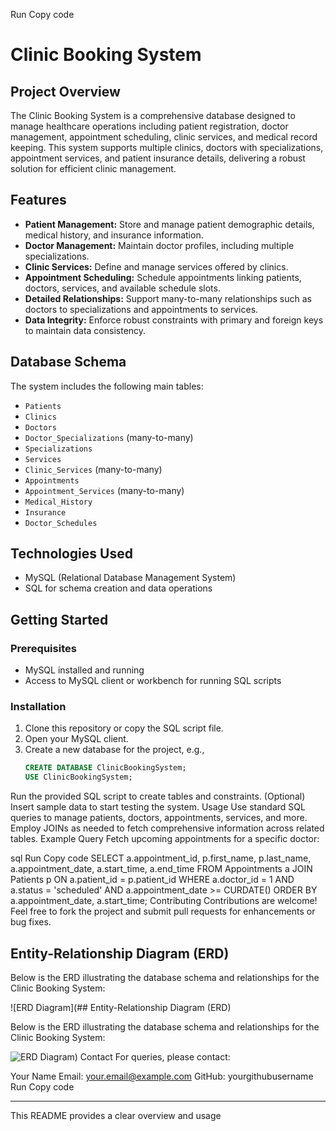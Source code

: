 Run
Copy code
# Clinic Booking System

## Project Overview

The Clinic Booking System is a comprehensive database designed to manage healthcare operations including patient registration, doctor management, appointment scheduling, clinic services, and medical record keeping. This system supports multiple clinics, doctors with specializations, appointment services, and patient insurance details, delivering a robust solution for efficient clinic management.

## Features

- **Patient Management:** Store and manage patient demographic details, medical history, and insurance information.
- **Doctor Management:** Maintain doctor profiles, including multiple specializations.
- **Clinic Services:** Define and manage services offered by clinics.
- **Appointment Scheduling:** Schedule appointments linking patients, doctors, services, and available schedule slots.
- **Detailed Relationships:** Support many-to-many relationships such as doctors to specializations and appointments to services.
- **Data Integrity:** Enforce robust constraints with primary and foreign keys to maintain data consistency.

## Database Schema

The system includes the following main tables:

- `Patients`
- `Clinics`
- `Doctors`
- `Doctor_Specializations` (many-to-many)
- `Specializations`
- `Services`
- `Clinic_Services` (many-to-many)
- `Appointments`
- `Appointment_Services` (many-to-many)
- `Medical_History`
- `Insurance`
- `Doctor_Schedules`

## Technologies Used

- MySQL (Relational Database Management System)
- SQL for schema creation and data operations

## Getting Started

### Prerequisites

- MySQL installed and running
- Access to MySQL client or workbench for running SQL scripts

### Installation

1. Clone this repository or copy the SQL script file.
2. Open your MySQL client.
3. Create a new database for the project, e.g.,
   ```sql
   CREATE DATABASE ClinicBookingSystem;
   USE ClinicBookingSystem;
Run the provided SQL script to create tables and constraints.
(Optional) Insert sample data to start testing the system.
Usage
Use standard SQL queries to manage patients, doctors, appointments, services, and more.
Employ JOINs as needed to fetch comprehensive information across related tables.
Example Query
Fetch upcoming appointments for a specific doctor:

sql
Run
Copy code
SELECT a.appointment_id, p.first_name, p.last_name, a.appointment_date, a.start_time, a.end_time
FROM Appointments a
JOIN Patients p ON a.patient_id = p.patient_id
WHERE a.doctor_id = 1 AND a.status = 'scheduled' AND a.appointment_date >= CURDATE()
ORDER BY a.appointment_date, a.start_time;
Contributing
Contributions are welcome! Feel free to fork the project and submit pull requests for enhancements or bug fixes.
## Entity-Relationship Diagram (ERD)

Below is the ERD illustrating the database schema and relationships for the Clinic Booking System:

![ERD Diagram](## Entity-Relationship Diagram (ERD)

Below is the ERD illustrating the database schema and relationships for the Clinic Booking System:

![ERD Diagram](./docs/clinic_booking_erd.png))
Contact
For queries, please contact:

Your Name
Email: your.email@example.com
GitHub: yourgithubusername
Run
Copy code

---

This README provides a clear overview and usage
